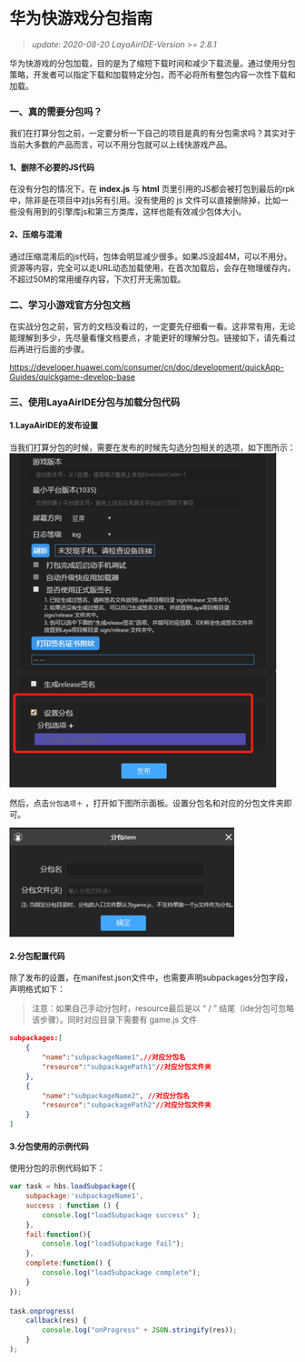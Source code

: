 # 华为快游戏分包指南

> *update: 2020-08-20  LayaAirIDE-Version >= 2.8.1*

华为快游戏的分包加载，目的是为了缩短下载时间和减少下载流量。通过使用分包策略，开发者可以指定下载和加载特定分包，而不必将所有整包内容一次性下载和加载。

### 一、真的需要分包吗？

我们在打算分包之前，一定要分析一下自己的项目是真的有分包需求吗？其实对于当前大多数的产品而言，可以不用分包就可以上线快游戏产品。

#### **1、删除不必要的JS代码**

在没有分包的情况下，在 **index.js** 与 **html** 页里引用的JS都会被打包到最后的rpk中，除非是在项目中对js另有引用。没有使用的 js 文件可以直接删除掉，比如一些没有用到的引擎库js和第三方类库，这样也能有效减少包体大小。

#### 2、压缩与混淆

通过压缩混淆后的js代码，包体会明显减少很多。如果JS没超4M，可以不用分。资源等内容，完全可以走URL动态加载使用，在首次加载后，会存在物理缓存内，不超过50M的常用缓存内容，下次打开无需加载。



### 二、学习小游戏官方分包文档

在实战分包之前，官方的文档没看过的，一定要先仔细看一看。这非常有用，无论能理解到多少，先尽量看懂文档要点，才能更好的理解分包。链接如下，请先看过后再进行后面的步骤。

https://developer.huawei.com/consumer/cn/doc/development/quickApp-Guides/quickgame-develop-base



### 三、使用LayaAirIDE分包与加载分包代码

#### 1.LayaAirIDE的发布设置

当我们打算分包的时候，需要在发布的时候先勾选分包相关的选项，如下图所示：
![img](img/7.png) 

然后，点击`分包选项＋` ，打开如下图所示面板。设置分包名和对应的分包文件夹即可。

![img](img/8.png) 



#### 2.分包配置代码

除了发布的设置，在manifest.json文件中，也需要声明subpackages分包字段，声明格式如下：

> 注意：如果自己手动分包时，resource最后是以 “ / ” 结尾（ide分包可忽略该步骤）。同时对应目录下需要有 game.js 文件

```json
subpackages:[
    {
        "name":"subpackageName1",//对应分包名
        "resource":"subpackagePath1"//对应分包文件夹
    },
    {
        "name":"subpackageName2", //对应分包名
        "resource":"subpackagePath2"//对应分包文件夹
    }
]
```



#### 3.分包使用的示例代码

使用分包的示例代码如下：

```javascript
var task = hbs.loadSubpackage({
	subpackage:'subpackageName1',        
	success : function () {
   	 	console.log("loadSubpackage success" );
    },        
    fail:function(){
    	console.log("loadSubpackage fail");
    },        
    complete:function() {
   		console.log("loadSubpackage complete");
    }
});

task.onprogress(
    callback(res) {
    	console.log("onProgress" + JSON.stringify(res)); 
	}
);
```

